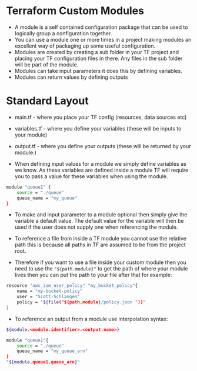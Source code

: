 # Terraform Custom Modules
- A module is a self contained configuration package that can be used to logically group a configuration together.
- You can use a module one or more times in a project making modules an excellent way of packaging up some useful configuration.
- Modules are created by creating a sub folder in your TF project and placing your TF configuration files in there. Any files in the sub folder will be part of the module.
- Modules can take input parameters it does this by defining variables.
- Modules can return values by defining outputs


# Standard Layout
- main.tf - where you place your TF config (resources, data sources etc)
- variables.tf - where you define your variables (these will be inputs to your module)
- output.tf - where you define your outputs (these will be returned by your module.)

- When defining input values for a module we simply define variables as we know. As these variables are defined inside a module TF will require you to pass a value for these variables when using the module.

```sh
module "queue1" {
    source = "./queue"
    queue_name = "my_queue"
}
```

- To make and input parameter to a module optional then simply give the variable a default value. The default value for the variable will then be used if the user does not supply one when referencing the module.

- To reference a file from inside a TF module you cannot use the relative path this is because all paths in TF are assumed to be from the project root.

- Therefore if you want to use a file inside your custom module then you need to use the `"${path.module}"` to get the path of where your module lives then you can put the path to your file after that for example:

```sh
resource "aws_iam_user_policy" "my_bucket_policy"{
    name = "my-bucket-policy"
    user = "Scott-Schlangen"
    policy = "${file("${path.module}/policy.json ")}"
}
``` 

- To reference an output from a module use interpolation syntax:

```sh
${module.<module.identifier>.<output.name>}

module "queue1"{
    source = "./queue"
    queue_name = "my_queue_arn"
}
"${module.queue1.queue_arn}"
```
